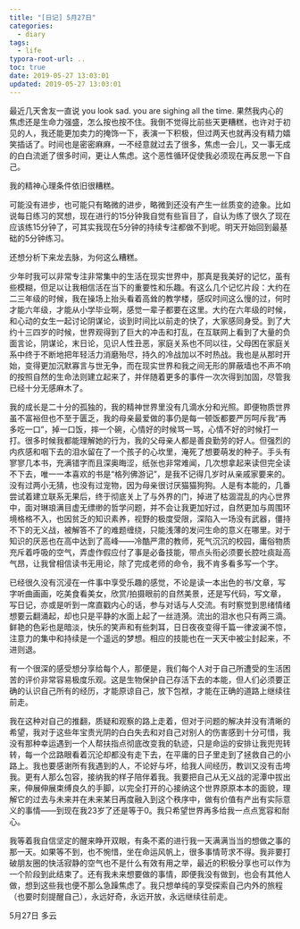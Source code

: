 ```yaml
---
title: "[日记] 5月27日" 
categories:
  - diary
tags:
  - life
typora-root-url: ..
toc: true
date: 2019-05-27 13:03:01
updated: 2019-05-27 13:03:01
---
```


最近几天舍友一直说 you look sad. you are sighing all the time. 果然我内心的焦虑还是生命力强盛，怎么按也按不住。我倒不觉得比前些天更糟糕，也许对于初见的人，我还能更加卖力的掩饰一下，表演一下积极，但过两天也就再没有精力嬉笑插话了。时间也是密密麻麻，一不经意就过去了很多，焦虑一会儿，又一事无成的白白流逝了很多时间，更让人焦虑。这个恶性循环促使我必须现在再反思一下自己。

<!-- more -->

我的精神心理条件依旧很糟糕。

可能没有进步，也可能只有略微的进步，略微到还没有产生一丝质变的迹象。比如说每日练习的冥想，现在进行的15分钟我自觉有些盲目了，自认为练了很久了现在应该练15分钟了，可其实我现在5分钟的持续专注都做不到呢。明天开始回到最基础的5分钟练习。

还想分析下来龙去脉，为何这么糟糕。

少年时我可以非常专注非常集中的生活在现实世界中，那真是我美好的记忆，虽有些模糊，但足以让我相信活在当下的重要性和乐趣。有这么几个记忆片段：大约在二三年级的时候，我在操场上抬头看着高耸的教学楼，感叹时间这么慢的过，何时才能六年级，才能从小学毕业啊，感觉一辈子都要在这里。大约在六年级的时候，和心动的女生一起讨论阴谋论，谈到时间比以前走的快了，大家感同身受。到了大约十三四岁的时候，世界观得到了巨大的冲击和打乱，在互联网上看到了大量的负面言论，阴谋论，末日论，见识人性丑恶，家庭关系也不同以往，父母困在家庭关系中终于不断地把年轻活力消磨殆尽，持久的冷战加以不时热战。我也是从那时开始，变得更加沉默寡言与世无争，而在现实世界和我之间无形的屏蔽墙也不声不响的按照自然的生命法则建立起来了，并伴随着更多的事件一次次得到加固，尽管我已经十分无感麻木了。

我的成长是二十分的孤独的，我的精神世界里没有几滴水分和光照。即便物质世界虽不富裕但也不至于匮乏，我的母亲最爱做的事仍是每一顿饭都要严厉呵斥我“再多吃一口”，掉一口饭，摔一个碗，心情好的时候骂一骂，心情不好的时候打一打。很多时候我都能理解她的行为，我的父母亲人都是善良勤劳的好人。但强烈的内疚感和咽下去的泪水留在了一个孩子的心坎里，淹死了想要萌发的种子。手头有寥寥几本书，充满错字而且深奥晦涩，纸张也非常难闻，几次想拿起来读但完全读不下去，唯一一本喜欢的书是“格列佛游记”，是我不记得几岁时从亲戚家要来的。没有过两小无猜，也没有过宠物，因为母亲很讨厌猫猫狗狗。人是有本能的，几番尝试着建立联系无果后，终于彻底关上了与外界的门，掉进了枯涸混乱的内心世界中，面对琳琅满目虚无缥缈的哲学问题，并不会让我更加好过，自然更加与周围环境格格不入，也因贫乏的知识素养，视野的极度受限，深陷入一场没有武器，僵持不下的无义战，被解答不了的难题缠绕，只能浅薄的发问生命的意义在哪里。对于知识的厌恶也在高中达到了高峰——冷酷严肃的教师，死气沉沉的校园，庸俗物质充斥着呼吸的空气，弄虚作假应付了事是必备技能，带点头衔必须要长腔吐痰趾高气昂，让我曾相信读书无用论，除了完成老师的命令，我不肯多看多写一个字。

已经很久没有沉浸在一件事中享受乐趣的感觉，不论是读一本出色的书/文章，写字听曲画画，吃美食看美女，欣赏/拍摄眼前的自然美景，还是写代码，写文章，写日记，亦或是听到一席直戳内心的话，参与对话与人交流。有时察觉到思绪情绪想要云翻涌起，却也只是平静的水面上起了一丝涟漪。流出的泪水也只有两三滴。鲜艳的色彩也是暗淡，快乐的笑声和有些刺耳，日日夜夜变得千篇一律波澜不惊，注意力的集中和持续是一个遥远的梦想。相应的技能也在一天天中被尘封起来，不进则退。

有一个很深的感受想分享给每个人，那便是，我们每个人对于自己所遭受的生活困苦的评价非常容易极度乐观。这是生物保护自己存活下去的本能，但人们必须要正确的认识自己所有的经历，才能原谅自己，放下包袱，才能在正确的道路上继续往前走。

我在这种对自己的推翻，质疑和观察的路上走着，但对于问题的解决并没有清晰的希望，我对于这些年宝贵光阴的白白失去和对自己对别人的伤害感到十分可惜，我没有那种幸运遇到一个人帮扶指点彻底改变我的轨迹，只是命运的安排让我兜兜转转，每一个岔路眼看着沉沦却都没有走下去，在平庸的日子里走到了拯救自己的小路上。我也要感谢所有我遇到的人，不论好与坏，给我人间经历，教训又没有击垮我。更有人那么包容，接纳我的样子陪伴着我。我要把自己从无义战的泥潭中拔出来，伸展伸展束缚良久的手脚，以完全打开的心接纳这个世界原原本本的面貌，理解它的过去与未来并在未来某日再度融入到这个秩序中，做有价值有产出有实际意义的事情——到现在我23岁了还是等于0。我只希望世界再多给我一点点宽容和耐心。

我等着我自信坚定的醒来睁开双眼，有条不紊的进行我一天满满当当的想做之事的那一天。如果等不到，也不惋惜，坐在命运风帆上，很多事情苛求不得。我非要打破朋友圈的快活寂静的空气也不是什么有效有用之举，最近的积极分享也可以作为一个阶段到此结束了。还有我未来想要做的事情，即便我没有做到，也会有其他人做，想到这些我也便不那么急躁焦虑了。我只想单纯的享受探索自己内外的旅程（也要时刻提醒自己），永远好奇，永远开放，永远继续往前走。

5月27日
多云
